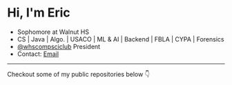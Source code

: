 # Hi, I'm **Eric**
- Sophomore at Walnut HS
- CS | Java | Algo. | USACO | ML & AI | Backend | FBLA | CYPA | Forensics
- [@whscompsciclub](https://github.com/whscompsciclub) President
- Contact: [Email](mailto:ericspk33@gmail.com)

--- 

Checkout some of my public repositories below :point_down: